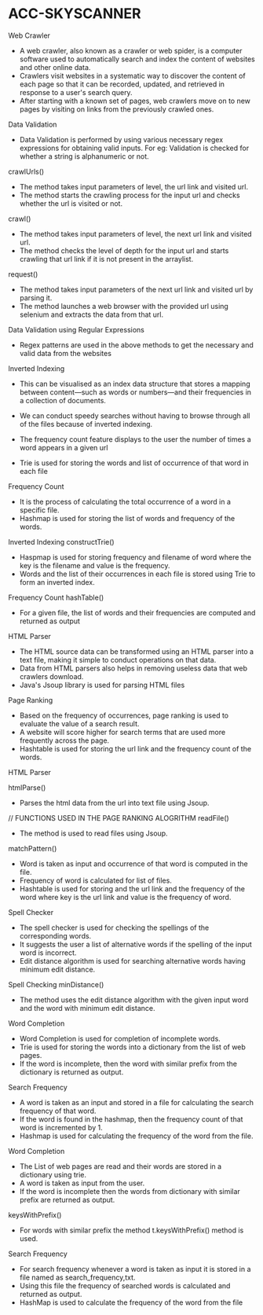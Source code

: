 # ACC-SKYSCANNER


Web Crawler
* A web crawler, also known as a crawler or web
spider, is a computer software used to
automatically search and index the content of
websites and other online data.
* Crawlers visit websites in a systematic way to
discover the content of each page so that it can be
recorded, updated, and retrieved in response to a
user's search query.
* After starting with a known set of pages, web
crawlers move on to new pages by visiting on links
from the previously crawled ones.



Data Validation
* Data Validation is performed by using various
necessary regex expressions for obtaining valid
inputs. For eg: Validation is checked for whether a
string is alphanumeric or not.


crawlUrls()
* The method takes input parameters of level, the url link and visited url.
* The method starts the crawling process for the input url and checks whether the url is
visited or not.

crawl()
* The method takes input parameters of level, the next url link and visited url.
* The method checks the level of depth for the input url and starts crawling that url link if it is
not present in the arraylist.

request()
* The method takes input parameters of the next url link and visited url by parsing it.
* The method launches a web browser with the provided url using selenium and extracts the
data from that url.


Data Validation using Regular Expressions
* Regex patterns are used in the above methods to get the necessary and valid data from the
websites

Inverted Indexing
* This can be visualised as an index data structure
that stores a mapping between content—such as
words or numbers—and their frequencies in a
collection of documents.

* We can conduct speedy searches without having to
browse through all of the files because of inverted
indexing.
* The frequency count feature displays to the user
the number of times a word appears in a given url
* Trie is used for storing the words and list of
occurrence of that word in each file


Frequency Count
* It is the process of calculating the total occurrence
of a word in a specific file.
* Hashmap is used for storing the list of words and
frequency of the words.

Inverted Indexing
constructTrie()
* Haspmap is used for storing frequency and filename of word where the key is the
filename and value is the frequency.
* Words and the list of their occurrences in each file is stored using Trie to form an
inverted index.

Frequency Count
hashTable()
* For a given file, the list of words and their frequencies are computed and returned as
output


HTML Parser

* The HTML source data can be transformed using an
HTML parser into a text file, making it simple to
conduct operations on that data.
* Data from HTML parsers also helps in removing
useless data that web crawlers download.
* Java's Jsoup library is used for parsing HTML files

Page Ranking
* Based on the frequency of occurrences, page
ranking is used to evaluate the value of a search
result.
* A website will score higher for search terms that are
used more frequently across the page.
* Hashtable is used for storing the url link and the
frequency count of the words.


HTML Parser

htmlParse()
* Parses the html data from the url into text file using Jsoup.

// FUNCTIONS USED IN THE PAGE RANKING ALOGRITHM
readFile()
* The method is used to read files using Jsoup.

matchPattern()
* Word is taken as input and occurrence of that word is computed in the file.
* Frequency of word is calculated for list of files.
* Hashtable is used for storing and the url link and the frequency of the word where
key is the url link and value is the frequency of word.


Spell Checker
* The spell checker is used for checking the spellings
of the corresponding words.
* It suggests the user a list of alternative words if the
spelling of the input word is incorrect.
* Edit distance algorithm is used for searching
alternative words having minimum edit distance.

Spell Checking
minDistance()
* The method uses the edit distance algorithm with the given input word and the word
with minimum edit distance.

Word Completion
* Word Completion is used for completion of
incomplete words.
* Trie is used for storing the words into a dictionary
from the list of web pages.
* If the word is incomplete, then the word with similar
prefix from the dictionary is returned as output.

Search Frequency
* A word is taken as an input and stored in a file for
calculating the search frequency of that word.
* If the word is found in the hashmap, then the
frequency count of that word is incremented by 1.
* Hashmap is used for calculating the frequency of
the word from the file.

Word Completion
* The List of web pages are read and their words are stored in a dictionary using trie.
* A word is taken as input from the user.
* If the word is incomplete then the words from dictionary with similar prefix are
returned as output.

keysWithPrefix()
* For words with similar prefix the method t.keysWithPrefix() method is used.

Search Frequency
* For search frequency whenever a word is taken as input it is stored in a file named
as search_frequency,txt.
* Using this file the frequency of searched words is calculated and returned as output.
* HashMap is used to calculate the frequency of the word from the file
